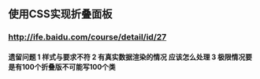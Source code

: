 ## 使用CSS实现折叠面板
### http://ife.baidu.com/course/detail/id/27
#### 遗留问题 1 样式与要求不符 2 有真实数据渲染的情况 应该怎么处理 3 极限情况要是有100个折叠版不可能写100个类
